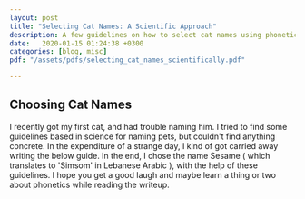 ```yaml
---
layout: post
title: "Selecting Cat Names: A Scientific Approach"
description: A few guidelines on how to select cat names using phonetic rules, psychology, and a quick auditory analysis.
date:   2020-01-15 01:24:38 +0300
categories: [blog, misc]
pdf: "/assets/pdfs/selecting_cat_names_scientifically.pdf"

---
```


## Choosing Cat Names

I recently got my first cat, and had trouble naming him. I tried to find some guidelines based in science for naming pets, but couldn't find anything concrete. In the expenditure of a strange day, I kind of got carried away writing the below guide. In the end, I chose the name Sesame ( which translates to 'Simsom' in Lebanese Arabic ), with the help of these guidelines. I hope you get a good laugh and maybe learn a thing or two about phonetics while reading the writeup.